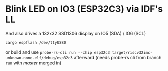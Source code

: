 # Blink LED on IO3 (ESP32C3) via IDF's LL

And also drives a 132x32 SSD1306 display on IO5 (SDA) / IO6 (SCL)

```bash
cargo espflash /dev/ttyUSB0
```

or build and use `probe-rs-cli run --chip esp32c3 target/riscv32imc-unknown-none-elf/debug/esp32c3` afterward (needs probe-rs cli from branch `run` with _master_ merged in)
